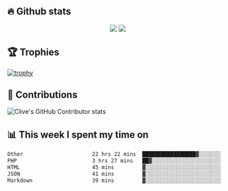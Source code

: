 ## &#128293; Github stats

<!-- GitHub Readme Streak Stats - https://github.com/DenverCoder1/github-readme-streak-stats -->
<p align="center">

<picture>
  <source 
    srcset="https://github-readme-stats.vercel.app/api?username=clivewalkden&count_private=true&show_icons=true&theme=darcula"
    media="(prefers-color-scheme: dark)"
  />
  <source
    srcset="https://github-readme-stats.vercel.app/api?username=clivewalkden&count_private=true&show_icons=true&theme=calm"
    media="(prefers-color-scheme: light), (prefers-color-scheme: no-preference)"
  />
  <img src="https://github-readme-stats.vercel.app/api?username=clivewalkden&count_private=true&show_icons=true&theme=darcula" />
</picture>

<a href="https://git.io/streak-stats" target="_blank">
  <img src="http://github-readme-streak-stats.herokuapp.com?user=clivewalkden&theme=darcula&date_format=j%20M%5B%20Y%5D" />
</a>

</p>

## &#127942; Trophies
[![trophy](https://github-profile-trophy.vercel.app/?username=clivewalkden&theme=onedark)](https://github.com/clivewalkden/github-profile-trophy)

## &#129309; Contributions
![Clive's GitHub Contributor stats](https://github-contributor-stats.vercel.app/api?username=clivewalkden)

## &#128202; This week I spent my time on
<!--START_SECTION:waka-->

```txt
Other                      22 hrs 22 mins  █████████████████▓░░░░░░░   70.83 %
PHP                        3 hrs 27 mins   ██▓░░░░░░░░░░░░░░░░░░░░░░   10.93 %
HTML                       45 mins         ▓░░░░░░░░░░░░░░░░░░░░░░░░   02.38 %
JSON                       41 mins         ▓░░░░░░░░░░░░░░░░░░░░░░░░   02.21 %
Markdown                   39 mins         ▓░░░░░░░░░░░░░░░░░░░░░░░░   02.11 %
```

<!--END_SECTION:waka-->
